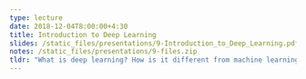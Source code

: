 ```yaml
---
type: lecture
date: 2018-12-04T8:00:00+4:30
title: Introduction to Deep Learning
slides: /static_files/presentations/9-Introduction_to_Deep_Learning.pdf
notes: /static_files/presentations/9-files.zip
tldr: "What is deep learning? How is it different from machine learning? What is data representation?" 
---
```

